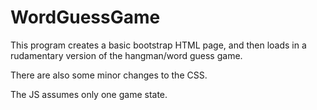 # WordGuessGame

This program creates a basic bootstrap HTML page, and then loads in a rudamentary version of the hangman/word guess game.

There are also some minor changes to the CSS.

The JS assumes only one game state.